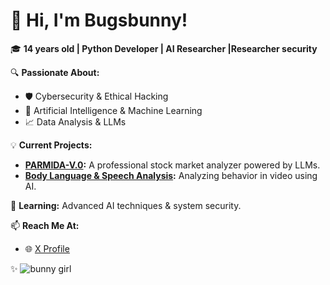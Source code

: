 
# 👋 Hi, I'm Bugsbunny! 

🎓 **14 years old | Python Developer | AI Researcher |Researcher security**

🔍 **Passionate About:**  
- 🛡️ Cybersecurity & Ethical Hacking  
- 🤖 Artificial Intelligence & Machine Learning  
- 📈 Data Analysis & LLMs  

💡 **Current Projects:**  
- **[PARMIDA-V.0](https://github.com/Bugsbunnydev2000/PARMIDA-V.0):** A professional stock market analyzer powered by LLMs.  
- **[Body Language & Speech Analysis](https://github.com/Bugsbunnydev2000/Analysis-of-body-language-and-speech-in-video):** Analyzing behavior in video using AI.  

🌱 **Learning:** Advanced AI techniques & system security.  

📫 **Reach Me At:**  
- 🌐 [X Profile](https://x.com/Bugsbuuny2010)

✨
![bunny girl](https://github.com/user-attachments/assets/de2972e9-7790-4f2e-bb68-6e6ec6785eb4)


